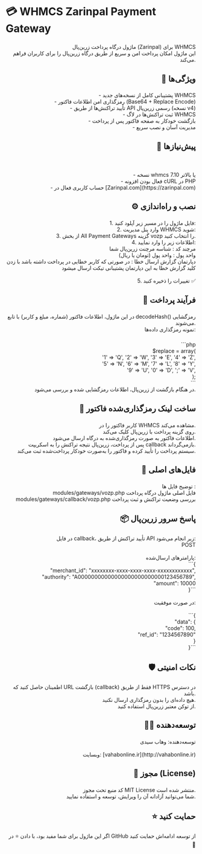 <h1 align="left">💳 WHMCS Zarinpal Payment Gateway</h1>

###

<p align="right">ماژول درگاه پرداخت زرین‌پال (Zarinpal) برای WHMCS<br>این ماژول امکان پرداخت امن و سریع از طریق درگاه زرین‌پال را برای کاربران فراهم می‌کند.</p>

###

<h2 align="right">🚀 ویژگی‌ها</h2>

###

<p align="right">- پشتیبانی کامل از نسخه‌های جدید WHMCS<br>- رمزگذاری امن اطلاعات فاکتور (Base64 + Replace Encode)<br>- تأیید تراکنش‌ها از طریق API رسمی زرین‌پال (نسخه v4)<br>- ثبت تراکنش‌ها در لاگ WHMCS<br>- بازگشت خودکار به صفحه فاکتور پس از پرداخت<br>- مدیریت آسان و نصب سریع</p>

###

<h2 align="right">🧩 پیش‌نیازها</h2>

###

<br clear="both">

<p align="right">- نسخه whmcs 7.10 یا بالاتر<br>- فعال بودن افزونه cURL در PHP<br>- حساب کاربری فعال در [Zarinpal.com](https://zarinpal.com)</p>

###

<h2 align="right">⚙️ نصب و راه‌اندازی</h2>

###

<p align="right">1. فایل ماژول را در مسیر زیر آپلود کنید:<br>2. وارد پنل مدیریت WHMCS شوید:<br>3. از بخش All Payment Gateways گزینه vozp را انتخاب کنید.<br>4. اطلاعات زیر را وارد نمایید:<br>مرچند کد : شناسه مرچنت زرین‌پال شما<br>واحد پول : واحد پول (تومان یا ریال) <br>دپارتمان گزارش ارسال خطا : در صورتی که کاربر خطایی در پرداخت داشته باشد با زدن کلید گزارش خطا به این دپارتمان پشتیبانی تیکت ارسال میشود <br><br>5. تغییرات را ذخیره کنید ✅</p>

###

<h2 align="right">🔁 فرآیند پرداخت</h2>

###

<p align="right">در این ماژول، اطلاعات فاکتور (شماره، مبلغ و کاربر) با تابع decodeHash() رمزگشایی می‌شوند.<br>نمونه رمزگذاری داده‌ها:</p>

###

<p align="right">```php<br>$replace = array(<br> '1' => 'Q', '2' => 'W', '3' => 'E', '4' => 'Z',<br> '5' => 'N', '6' => 'M', '7' => 'L', '8' => 'Y',<br> '9' => 'U', '0' => 'D', ';' => 'V',<br>);<br>```<br>در هنگام بازگشت از زرین‌پال، اطلاعات رمزگشایی شده و بررسی می‌شود.</p>

###

<h2 align="right">🔑 ساخت لینک رمزگذاری‌شده فاکتور</h2>

###

<p align="right">کاربر فاکتور را در WHMCS مشاهده می‌کند.<br>روی گزینه پرداخت با زرین‌پال کلیک می‌کند.<br>اطلاعات فاکتور به صورت رمزگذاری‌شده به درگاه ارسال می‌شود.<br>پس از پرداخت، زرین‌پال نتیجه تراکنش را به اسکریپت callback بازمی‌گرداند.<br>سیستم پرداخت را تأیید کرده و فاکتور را به‌صورت خودکار پرداخت‌شده ثبت می‌کند.</p>

###

<h2 align="right">📄 فایل‌های اصلی</h2>

###

<p align="right">توضیح فایل ها :<br>modules/gateways/vozp.php فایل اصلی ماژول درگاه پرداخت<br>modules/gateways/callback/vozp.php بررسی وضعیت تراکنش و ثبت پرداخت</p>

###

<h2 align="right">📦 پاسخ سرور زرین‌پال</h2>

###

<p align="right">در فایل callback، تأیید تراکنش از طریق API زیر انجام می‌شود:<br>POST <https://api.zarinpal.com/pg/v4/payment/verify.json><br><br>پارامترهای ارسال‌شده:<br>```{<br>  "merchant_id": "xxxxxxxx-xxxx-xxxx-xxxx-xxxxxxxxxxxx",<br>  "authority": "A00000000000000000000000000123456789",<br>  "amount": 10000<br>}```<br><br>در صورت موفقیت:<br><br>```{<br>  "data": {<br>    "code": 100,<br>    "ref_id": "1234567890"<br>  }<br>}```</p>

###

<h2 align="right">🛡️ نکات امنیتی</h2>

###

<p align="right">اطمینان حاصل کنید که URL بازگشت (callback) فقط از طریق HTTPS در دسترس باشد.<br>هیچ داده‌ای را بدون رمزگذاری ارسال نکنید.<br>از توکن معتبر زرین‌پال استفاده کنید.</p>

###

<h2 align="right">👨‍💻 توسعه‌دهنده</h2>

###

<p align="right">توسعه‌دهنده: وهاب سیدی<br><br>وبسایت: [vahabonline.ir](http://vahabonline.ir)</p>

###

<h2 align="right">📜 مجوز (License)</h2>

###

<p align="right">کد منبع تحت مجوز MIT License منتشر شده است.<br>شما می‌توانید آزادانه آن را ویرایش، توسعه و استفاده نمایید.</p>

###

<h2 align="right">⭐ حمایت کنید</h2>

###

<p align="right">اگر این ماژول برای شما مفید بود، با دادن ⭐ در GitHub از توسعه ادامه‌اش حمایت کنید 💙</p>

###
